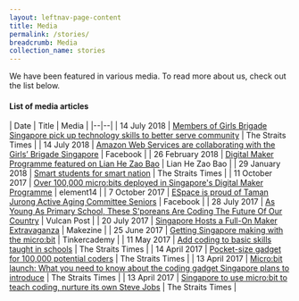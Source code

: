 ```yaml
---
layout: leftnav-page-content
title: Media
permalink: /stories/
breadcrumb: Media
collection_name: stories
---
```


We have been featured in various media. To read more about us, check out the list below. 

#### List of media articles

| Date | Title | Media |
|--|--|
| 14 July 2018 | <a href="https://www.straitstimes.com/singapore/members-of-girls-brigade-singapore-pick-up-technology-skills-to-better-serve-community" target="_blank">Members of Girls Brigade Singapore pick up technology skills to better serve community</a>  | The Straits Times |
| 14 July 2018 | [Amazon Web Services are collaborating with the Girls’ Brigade Singapore](https://www.facebook.com/amazonwebservices/videos/1735724719798219/) | Facebook |
| 26 February 2018 | [Digital Maker Programme featured on Lian He Zao Bao](https://www.zaobao.com.sg/news/singapore/story20180226-837967) | Lian He Zao Bao  |
| 29 January 2018 | [Smart students for smart nation](https://www.straitstimes.com/singapore/education/smart-students-for-smart-nation) | The Straits Times |
| 11 October 2017 | [Over 100,000 micro:bits deployed in Singapore's Digital Maker Programme](https://www.element14.com/community/community/stem-academy/microbit/blog/2017/10/10/over-100000-microbits-deployed-in-singapores-digital-maker-programme) | element14 |
| 7 October 2017 | [ESpace is proud of Taman Jurong Active Aging Committee Seniors](https://www.facebook.com/EspaceCW/videos/vb.1185282284824920/1661212403898570/?type=2&theater) | Facebook |
| 28 July 2017 | [As Young As Primary School, These S'poreans Are Coding The Future Of Our Country](https://vulcanpost.com/617312/code-xtremeapps-2017-hackathon/) | Vulcan Post |
| 20 July 2017 | [Singapore Hosts a Full-On Maker Extravaganza](https://makezine.com/2017/07/20/singapore-hosts-full-maker-extravaganza/) | Makezine |
| 25 June 2017 | [Getting Singapore making with the micro:bit](https://blog.tinkercademy.com/digital-maker-programme-998927090ddc) | Tinkercademy |
| 11 May 2017 | [Add coding to basic skills taught in schools](https://www.straitstimes.com/opinion/add-coding-to-basic-skills-taught-in-schools?xtor=CS3-18) | The Straits Times  |
| 14 April 2017 | [Pocket-size gadget for 100,000 potential coders](https://www.straitstimes.com/singapore/pocket-size-gadget-for-100000-potential-coders) | The Straits Times |
| 13 April 2017 | [Micro:bit launch: What you need to know about the coding gadget Singapore plans to introduce](https://www.straitstimes.com/singapore/microbit-launch-what-you-need-to-know-about-the-coding-gadget-singapore-plans-to-introduce) | The Straits Times |
| 13 April 2017 | [Singapore to use micro:bit to teach coding, nurture its own Steve Jobs](https://www.straitstimes.com/singapore/singapore-to-use-microbit-to-teach-coding-nurture-its-own-steve-jobs) | The Straits Times |


